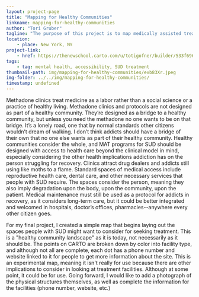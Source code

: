 ```yaml
---
layout: project-page
title: "Mapping for Healthy Communities"
linkname: mapping-for-healthy-communities
author: "Tori Gruber"
tagline: "The purpose of this project is to map medically assisted treatment (MAT) facilities in New York City."
location:
    - place: New York, NY
project-link:
    - href: https://thenewschool.carto.com/u/totigofner/builder/533f6966-a9f2-4c6b-828e-c1bd9d160bcd/embed
tags:
    - tag: mental health, accessibility, SUD treatment
thumbnail-path: img/mapping-for-healthy-communities/exb83Xr.jpeg
img-folder: ../../img/mapping-for-healthy-communities/
timestamp: undefined
---
```

Methadone clinics treat medicine as a labor rather than a social science or a practice of healthy living. Methadone clinics and protocols are not designed as part of a healthy community. They’re designed as a bridge to a healthy community, but unless you need the methadone no one wants to be on that bridge. It’s a lonely road, one that by normal standards other citizens wouldn’t dream of walking. I don’t think addicts should have a bridge of their own that no one else wants as part of their healthy community. Healthy communities consider the whole, and MAT programs for SUD should be designed with access to health care beyond the clinical model in mind, especially considering the other health implications addiction has on the person struggling for recovery. Clinics attract drug dealers and addicts still using like moths to a flame. Standard spaces of medical access include reproductive health care, dental care, and other necessary services that people with SUD require. The spaces consider the person, meaning they also imply degradation upon the body, upon the community, upon the patient. Medical maintenance must still be used as a protocol for addicts in recovery, as it considers long-term care, but it could be better integrated and welcomed in hospitals, doctor’s offices, pharmacies--anywhere every other citizen goes. 

For my final project, I created a simple map that begins laying out the spaces people with SUD might want to consider for seeking treatment. This is a "healthy community landscape" as it is today, not necessarily as it should be. The points on CARTO are broken down by color into facility type, and although not all are complete, each dot has a phone number and website linked to it for people to get more information about the site. This is an experimental map, meaning it isn't really for use because there are other implications to consider in looking at treatment facilities. Although at some point, it could be for use. Going forward, I would like to add a photograph of the physical structures themselves, as well as complete the information for the facilities (phone number, website, etc.)  